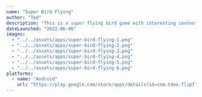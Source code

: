 ```yaml
---
name: "Super Bird Flying"
author: "Ted"
description: "This is a super flying bird game with interesting content and more birds, and more maps. Let's play!"
dateLaunched: "2022-06-06"
images:
  - "../../assets/apps/super-bird-flying-1.png"
  - "../../assets/apps/super-bird-flying-2.png"
  - "../../assets/apps/super-bird-flying-3.png"
  - "../../assets/apps/super-bird-flying-4.png"
  - "../../assets/apps/super-bird-flying-5.png"
  - "../../assets/apps/super-bird-flying-6.png"
platforms:
  - name: "Android"
    url: "https://play.google.com/store/apps/details?id=com.tdev.flipflop"
---
```


